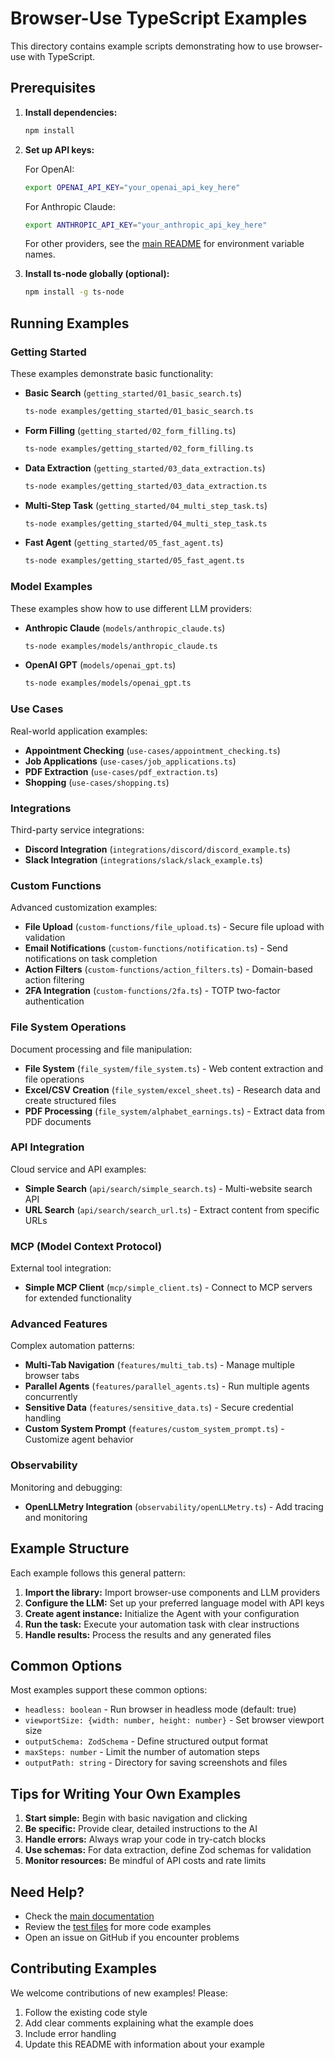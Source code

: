 # Browser-Use TypeScript Examples

This directory contains example scripts demonstrating how to use browser-use with TypeScript.

## Prerequisites

1. **Install dependencies:**
   ```bash
   npm install
   ```

2. **Set up API keys:**
   
   For OpenAI:
   ```bash
   export OPENAI_API_KEY="your_openai_api_key_here"
   ```
   
   For Anthropic Claude:
   ```bash
   export ANTHROPIC_API_KEY="your_anthropic_api_key_here"
   ```
   
   For other providers, see the [main README](../README.md) for environment variable names.

3. **Install ts-node globally (optional):**
   ```bash
   npm install -g ts-node
   ```

## Running Examples

### Getting Started

These examples demonstrate basic functionality:

- **Basic Search** (`getting_started/01_basic_search.ts`)
  ```bash
  ts-node examples/getting_started/01_basic_search.ts
  ```

- **Form Filling** (`getting_started/02_form_filling.ts`)
  ```bash
  ts-node examples/getting_started/02_form_filling.ts
  ```

- **Data Extraction** (`getting_started/03_data_extraction.ts`)
  ```bash
  ts-node examples/getting_started/03_data_extraction.ts
  ```

- **Multi-Step Task** (`getting_started/04_multi_step_task.ts`)
  ```bash
  ts-node examples/getting_started/04_multi_step_task.ts
  ```

- **Fast Agent** (`getting_started/05_fast_agent.ts`)
  ```bash
  ts-node examples/getting_started/05_fast_agent.ts
  ```

### Model Examples

These examples show how to use different LLM providers:

- **Anthropic Claude** (`models/anthropic_claude.ts`)
  ```bash
  ts-node examples/models/anthropic_claude.ts
  ```

- **OpenAI GPT** (`models/openai_gpt.ts`)
  ```bash
  ts-node examples/models/openai_gpt.ts
  ```

### Use Cases

Real-world application examples:

- **Appointment Checking** (`use-cases/appointment_checking.ts`)
- **Job Applications** (`use-cases/job_applications.ts`)  
- **PDF Extraction** (`use-cases/pdf_extraction.ts`)
- **Shopping** (`use-cases/shopping.ts`)

### Integrations

Third-party service integrations:

- **Discord Integration** (`integrations/discord/discord_example.ts`)
- **Slack Integration** (`integrations/slack/slack_example.ts`)

### Custom Functions

Advanced customization examples:

- **File Upload** (`custom-functions/file_upload.ts`) - Secure file upload with validation
- **Email Notifications** (`custom-functions/notification.ts`) - Send notifications on task completion
- **Action Filters** (`custom-functions/action_filters.ts`) - Domain-based action filtering
- **2FA Integration** (`custom-functions/2fa.ts`) - TOTP two-factor authentication

### File System Operations

Document processing and file manipulation:

- **File System** (`file_system/file_system.ts`) - Web content extraction and file operations
- **Excel/CSV Creation** (`file_system/excel_sheet.ts`) - Research data and create structured files
- **PDF Processing** (`file_system/alphabet_earnings.ts`) - Extract data from PDF documents

### API Integration  

Cloud service and API examples:

- **Simple Search** (`api/search/simple_search.ts`) - Multi-website search API
- **URL Search** (`api/search/search_url.ts`) - Extract content from specific URLs

### MCP (Model Context Protocol)

External tool integration:

- **Simple MCP Client** (`mcp/simple_client.ts`) - Connect to MCP servers for extended functionality

### Advanced Features

Complex automation patterns:

- **Multi-Tab Navigation** (`features/multi_tab.ts`) - Manage multiple browser tabs
- **Parallel Agents** (`features/parallel_agents.ts`) - Run multiple agents concurrently
- **Sensitive Data** (`features/sensitive_data.ts`) - Secure credential handling
- **Custom System Prompt** (`features/custom_system_prompt.ts`) - Customize agent behavior

### Observability

Monitoring and debugging:

- **OpenLLMetry Integration** (`observability/openLLMetry.ts`) - Add tracing and monitoring

## Example Structure

Each example follows this general pattern:

1. **Import the library:** Import browser-use components and LLM providers
2. **Configure the LLM:** Set up your preferred language model with API keys
3. **Create agent instance:** Initialize the Agent with your configuration
4. **Run the task:** Execute your automation task with clear instructions
5. **Handle results:** Process the results and any generated files

## Common Options

Most examples support these common options:

- `headless: boolean` - Run browser in headless mode (default: true)
- `viewportSize: {width: number, height: number}` - Set browser viewport size
- `outputSchema: ZodSchema` - Define structured output format
- `maxSteps: number` - Limit the number of automation steps
- `outputPath: string` - Directory for saving screenshots and files

## Tips for Writing Your Own Examples

1. **Start simple:** Begin with basic navigation and clicking
2. **Be specific:** Provide clear, detailed instructions to the AI
3. **Handle errors:** Always wrap your code in try-catch blocks
4. **Use schemas:** For data extraction, define Zod schemas for validation
5. **Monitor resources:** Be mindful of API costs and rate limits

## Need Help?

- Check the [main documentation](../README.md)
- Review the [test files](../tests/) for more code examples
- Open an issue on GitHub if you encounter problems

## Contributing Examples

We welcome contributions of new examples! Please:

1. Follow the existing code style
2. Add clear comments explaining what the example does
3. Include error handling
4. Update this README with information about your example